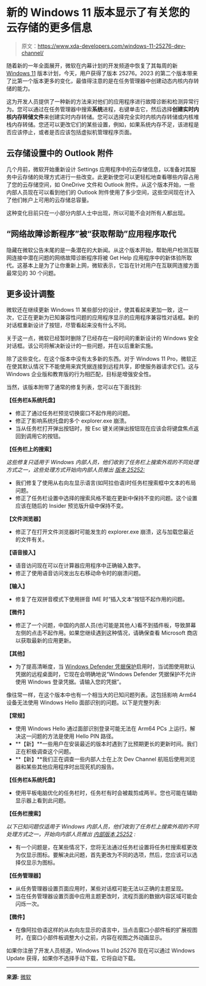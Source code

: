 # 新的 Windows 11 版本显示了有关您的云存储的更多信息

> 原文：<https://www.xda-developers.com/windows-11-25276-dev-channel/>

随着新的一年全面展开，微软在内幕计划的开发频道中恢复了其每周的新 [Windows 11](https://www.xda-developers.com/windows-11/) 版本计划，今天，用户获得了版本 25276。2023 的第二个版本带来了比第一个版本更多的变化，最值得注意的是在任务管理器中创建动态内核内存转储的能力。

这为开发人员提供了一种新的方法来对他们的应用程序进行故障诊断和检测异常行为。您可以通过在任务管理器中搜索**系统**进程，右键单击它，然后选择**创建实时内核内存转储文件**来创建实时内存转储。您可以选择完全实时内核内存转储或内核堆栈内存转储。您还可以更改它们的某些设置，例如，如果系统内存不足，该进程是否应该停止，或者是否应该包括虚拟机管理程序页面。

## 云存储设置中的 Outlook 附件

几个月前，微软开始重新设计 Settings 应用程序中的云存储信息，以准备对其服务中云存储的处理方式进行一些改变。此更新使您可以更轻松地查看哪些内容占用了您的云存储空间，如 OneDrive 文件和 Outlook 附件。从这个版本开始，一些内部人员现在可以看到他们的 Outlook 附件使用了多少空间，这些空间现在计入了他们帐户上可用的云存储总容量。

这种变化目前只在一小部分内部人士中出现，所以可能不会对所有人都出现。

## “网络故障诊断程序”被“获取帮助”应用程序取代

隐藏在微软公告末尾的是一条潜在的大新闻。从这个版本开始，帮助用户检测互联网连接中潜在问题的网络故障诊断程序将被 Get Help 应用程序中的新体验所取代。这基本上是为了让你重新上网，微软表示，它旨在针对用户在互联网连接方面最常见的 30 个问题。

## 更多设计调整

微软还在继续更新 Windows 11 某些部分的设计，使其看起来更加一致，这一次，它正在更新为已知兼容性问题的应用程序显示的应用程序兼容性对话框。新的对话框重新设计了按钮，尽管看起来没有什么不同。

关于这一点，微软已经暂时删除了已经存在一段时间的重新设计的 Windows 安全对话框。该公司将解决新设计的一些问题，并在以后重新实施。

除了这些变化，在这个版本中没有太多新的东西。对于 Windows 11 Pro，微软正在使其默认情况下不能使用来宾凭据连接到远程共享，即使服务器请求它们。这与 Windows 企业版和教育版的行为相匹配，目标是增强安全性。

当然，该版本附带了通常的修复列表，您可以在下面找到:

**【任务栏&系统托盘】**

*   修正了通过任务栏预览切换窗口不起作用的问题。
*   修正了影响系统托盘的多个 explorer.exe 崩溃。
*   当从任务栏打开弹出按钮时，按 Esc 键关闭弹出按钮现在应该会将键盘焦点返回到调用它的按钮。

**【任务栏上的搜索】**

*这些修复只适用于 Windows 内部人员，他们收到了任务栏上搜索外观的不同处理方式之一，这些处理方式开始向内部人员推出* [*版本 25252:*](https://blogs.windows.com/windows-insider/2022/11/28/announcing-windows-11-insider-preview-build-25252/)

*   我们修复了使用从右向左显示语言(如阿拉伯语)时任务栏搜索框中文本的布局问题。
*   修正了任务栏设置中选择的搜索风格不能在更新中保持不变的问题。这个设置应该在随后的 Insider 预览版升级中保持不变。

**【文件浏览器】**

*   修正了在打开文件浏览器时可能发生的 explorer.exe 崩溃，这与加载您最近的文件有关。

**【语音接入】**

*   语音访问现在可以在计算器应用程序中正确输入数字。
*   修正了使用语音访问发出左右移动命令时的崩溃问题。

**【输入】**

*   修复了在双拼音模式下使用拼音 IME 时“插入文本”按钮不起作用的问题。

**【微件】**

*   修正了一个问题，中国的内部人员(也可能是其他人)看不到插件板，导致屏幕左侧的点击不起作用。如果您继续遇到这种情况，请确保查看 Microsoft 商店以获取最新的应用更新。

**【其他】**

*   为了提高清晰度，当 [Windows Defender 凭据保护](https://learn.microsoft.com/windows/security/identity-protection/credential-guard/credential-guard-manage)启用时，当试图使用默认凭据的远程桌面时，它现在会明确地说“Windows Defender 凭据保护不允许使用 Windows 登录凭据。请输入您的凭据”。

像往常一样，在这个版本中也有一个相当大的已知问题列表。这包括影响 Arm64 设备无法使用 Windows Hello 面部识别的问题。以下是完整列表:

**【常规】**

*   使用 Windows Hello 通过面部识别登录可能无法在 Arm64 PCs 上运行。解决这一问题的方法是使用 Hello PIN 路径。
*   **【新】**一些用户在安装最近的版本时遇到了比预期更长的更新时间。我们正在积极调查这个问题。
*   **【新】**我们正在调查一些内部人士在上次 Dev Channel 航班后使用浏览器和某些其他应用程序时出现死机的报告。

**【任务栏&系统托盘】**

*   使用平板电脑优化的任务栏时，任务栏有时会被裁剪成两半。您也可能在辅助显示器上看到此问题。

**【任务栏搜索】**

*以下已知问题仅适用于 Windows 内部人员，他们收到了任务栏上搜索外观的不同处理方式之一，开始向内部人员推出* [*内部版本 25252*](https://blogs.windows.com/windows-insider/2022/11/28/announcing-windows-11-insider-preview-build-25252/) *:*

*   有一个问题是，在某些情况下，您将无法通过任务栏设置将任务栏搜索框更改为仅显示图标。要解决此问题，首先更改为不同的选项，然后，您应该可以选择仅显示为图标。

**【任务管理器】**

*   从任务管理器设置页面应用时，某些对话框可能无法以正确的主题呈现。
*   当在任务管理器设置页面中应用主题更改时，流程页面的数据内容区域可能会闪烁一次。

**【微件】**

*   在像阿拉伯语这样的从右向左显示的语言中，当点击窗口小部件板的扩展视图时，在窗口小部件板调整大小之前，内容在视图之外动画显示。

如果你注册了开发人员频道，Windows 11 build 25276 现在可以通过 Windows Update 获得，如果你不选择手动下载，它将自动下载。

* * *

**来源:** [微软](https://blogs.windows.com/windows-insider/2023/01/12/announcing-windows-11-insider-preview-build-25276/)